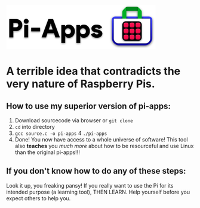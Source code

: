 ![logo](https://github.com/Botspot/pi-apps/blob/master/icons/proglogo.png?raw=true)

# A terrible idea that contradicts the very nature of Raspberry Pis.

## How to use my superior version of pi-apps:
1. Download sourcecode via browser or `git clone`
2. `cd` into directory
3. `gcc source.c -o pi-apps`
4 `./pi-apps`
5. Done! You now have access to a whole universe of software! This tool also **teaches** you *much more* about how to be resourceful and use Linux than the original pi-apps!!!

## If you don't know how to do any of these steps:
Look it up, you freaking pansy! If you really want to use the Pi for its intended purpose (a learning tool), THEN LEARN. Help yourself before you expect others to help you.
